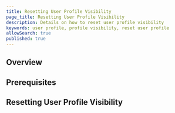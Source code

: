 ```yaml
---
title: Resetting User Profile Visibility
page_title: Resetting User Profile Visibility
description: Details on how to reset user profile visibility
keywords: user profile, profile visibility, reset user profile
allowSearch: true
published: true
---
```


## Overview

## Prerequisites

## Resetting User Profile Visibility